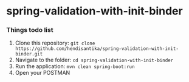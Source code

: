 # spring-validation-with-init-binder

### Things todo list

1. Clone this repository: `git clone https://github.com/hendisantika/spring-validation-with-init-binder.git`
2. Navigate to the folder: `cd spring-validation-with-init-binder`
3. Run the application: `mvn clean spring-boot:run`
4. Open your POSTMAN
